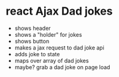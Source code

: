 # react Ajax Dad jokes

- shows header
- shows a "holder" for jokes
- shows button
- makes a jax request to dad joke api
- adds joke to state
- maps over array of dad jokes
- maybe? grab a dad joke on page load
